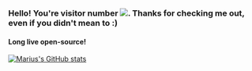 ### Hello! You're visitor number <img src="https://visitor-badge.glitch.me/badge?page_id=marius-cornescu.visitor-badge&color=d391e2" />. Thanks for checking me out, even if you didn't mean to :)

#### Long live open-source!

[![Marius's GitHub stats](https://github-readme-stats.vercel.app/api?username=marius-cornescu)](https://github.com/anuraghazra/github-readme-stats)

<!--
**marius-cornescu/marius-cornescu** is a ✨ _special_ ✨ repository because its `README.md` (this file) appears on your GitHub profile.

Here are some ideas to get you started:

- 🔭 I’m currently working on ...
- 🌱 I’m currently learning ...
- 👯 I’m looking to collaborate on ...
- 🤔 I’m looking for help with ...
- 💬 Ask me about ...
- 📫 How to reach me: ...
- 😄 Pronouns: ...
- ⚡ Fun fact: ...
-->
